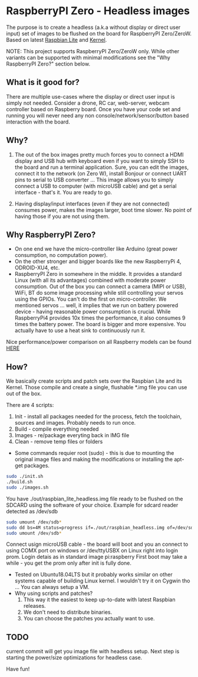 # RaspberryPI Zero - Headless images
The purpose is to create a headless (a.k.a without display or direct user input) set of images to be flushed on the board for RaspberryPI Zero/ZeroW. Based on latest [Raspbian Lite](https://www.raspberrypi.org/downloads/raspbian/) and [Kernel](https://github.com/raspberrypi/linux).

NOTE: This project supports RaspberryPI Zero/ZeroW only. While other variants can be supported with minimal modifications see the "Why RaspberryPI Zero?" section below.

## What is it good for?
There are multiple use-cases where the display or direct user input is simply not needed.
Consider a drone, RC car, web-server, webcam controller based on Raspberry board. Once you have your code set and running you will never need any non console/network/sensor/button based interaction with the board.

## Why?
1) The out of the box images pretty much forces you to connect a HDMI display and USB hub with keyboard even if you want to simply SSH to the board and run a terminal application.
Sure, you can edit the images, connect it to the network (on Zero W), install Bonjour or connect UART pins to serial to USB converter ...
This image allows you to simply connect a USB to computer (with microUSB cable) and get a serial interface - that's it.
You are ready to go.

2) Having display/input interfaces (even if they are not connected) consumes power, makes the images larger, boot time slower. No point of having those if you are not using them.

## Why RaspberryPI Zero?
* On one end we have the micro-controller like Arduino (great power consumption, no computation power).
* On the other stronger and bigger boards like the new RaspberryPi 4, ODROID-XU4, etc.
* RaspberryPI Zero in somewhere in the middle. It provides a standard Linux (with all its advantages) combined with moderate power consumption.
Out of the box you can connect a camera (MIPI or USB), WiFi, BT do some image processing while still controlling your servos using the GPIOs. You can't do the first on micro-controller.
We mentioned servos ... well, it implies that we run on battery powered device - having reasonable power consumption is crucial.
While RaspberryPi4 provides 10x times the performance, it also consumes 9 times the battery power. The board is bigger and more expensive. You actually have to use a heat sink to continuously run it.

Nice performance/power comparison on all Raspberry models can be found [HERE](https://www.tomshardware.com/reviews/raspberry-pi-4-b,6193.html)


## How?
We basically create scripts and patch sets over the Raspbian Lite and its Kernel. Those compile and create a single, flushable *.img file you can use out of the box.


There are 4 scripts:
  1) Init - install all packages needed for the process, fetch the toolchain, sources and images. Probably needs to run once.
  2) Build - compile everything needed
  3) Images - re/package everyting back in IMG file
  4) Clean - remove temp files or folders


* Some commands requier root (sudo) - this is due to mounting the original image files and making the modifications or installing the apt-get packages.

```sh
sudo ./init.sh
./build.sh
sudo ./images.sh
```

You have ./out/raspbian_lite_headless.img file ready to be flushed on the SDCARD using the software of your choice.
Example for sdcard reader detected as /dev/sdb
```sh
sudo umount /dev/sdb*
sudo dd bs=4M status=progress if=./out/raspbian_headless.img of=/dev/sdb
sudo umount /dev/sdb*
```

Connect usign microUSB cable - the board will boot and you an connect to using COMX port on windows or /dev/ttyUSBX on Linux right into login prom.
Login detais as in standard image pi:raspberry
First boot may take a while - you get the prom only after init is fully done.

* Tested on Ubuntu18.04LTS but it probably works similar on other systems capable of building Linux kernel.
I wouldn't try it on Cygwin tho ... You can always setup a VM.
* Why using scripts and patches?
  1) This way it the easiest to keep up-to-date with latest Raspbian releases.
  2) We don't need to distribute binaries.
  3) You can choose the patches you actually want to use.


## TODO
current commit will get you image file with headless setup.
Next step is starting the power/size optimizations for headless case.


Have fun!
